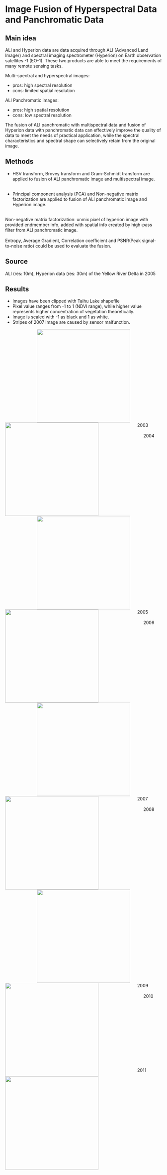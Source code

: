 # Image Fusion of Hyperspectral Data and Panchromatic Data 
## Main idea
ALI and Hyperion data are data acquired through ALI (Advanced Land Imager) and spectral imaging spectrometer (Hyperion) on Earth observation satellites -1 (EO-1). These two products are able to meet the requirements of many remote sensing tasks.

Multi-spectral and hyperspectral images:
* pros: high spectral resolution
* cons: limited spatial resolution

ALI Panchromatic images:
* pros: high spatial resolution
* cons: low spectral resolution

The fusion of ALI panchromatic with multispectral data and fusion of Hyperion data with panchromatic data can effectively improve the quality of data to meet the needs of practical application, while the spectral characteristics and spectral shape can selectively retain from the original image. 

## Methods
* HSV transform, Brovey transform and Gram-Schmidt transform are applied to fusion of ALI panchromatic image and multispectral image.<br><br>

* Principal component analysis (PCA) and Non-negative matrix factorization are applied to fusion of ALI panchromatic image and Hyperion image. <br><br>

Non-negative matrix factorization: unmix pixel of hyperion image with provided endmember info, added with spatial info created by high-pass filter from ALI panchromatic image.
<br><br>
Entropy, Average Gradient, Correlation coefficient and PSNR(Peak signal-to-noise ratio) could be used to evaluate the fusion.

## Source
ALI (res: 10m), Hyperion data (res: 30m) of the Yellow River Delta in 2005

## Results
* Images have been clipped with Taihu Lake shapefile
* Pixel value ranges from -1 to 1 (NDVI range), while higher value represents higher concentration of vegetation theoretically.
* Image is scaled with -1 as black and 1 as white.
* Stripes of 2007 image are caused by sensor malfunction.
<div align=center><img width="300" height="300" src="https://github.com/acephaly/PNG-Files/blob/master/2004.png?raw=true"><img align="left" width="300" height="300" src="https://github.com/acephaly/PNG-Files/blob/master/2003.png?raw=true" style="float: left"></div>
&nbsp;&nbsp; &nbsp;&nbsp;&nbsp; &nbsp;&nbsp; &nbsp;&nbsp; &nbsp; &nbsp; &nbsp;  &nbsp; &nbsp;&nbsp; &nbsp;&nbsp; &nbsp;&nbsp; &nbsp;2003 &nbsp; &nbsp;  &nbsp; &nbsp;&nbsp; &nbsp;&nbsp; &nbsp;&nbsp; &nbsp;  &nbsp; &nbsp;  &nbsp; &nbsp;&nbsp; &nbsp;&nbsp; &nbsp;&nbsp; &nbsp; &nbsp; &nbsp;  &nbsp; &nbsp;&nbsp; &nbsp;&nbsp; &nbsp;&nbsp; &nbsp; &nbsp; &nbsp;  &nbsp; &nbsp; &nbsp;&nbsp; &nbsp;&nbsp; &nbsp;&nbsp; &nbsp; &nbsp; &nbsp;  &nbsp; &nbsp;&nbsp; &nbsp;&nbsp;  &nbsp; &nbsp;&nbsp; &nbsp;&nbsp; &nbsp;&nbsp; &nbsp;  2004
<br> <br>
<div align=center><img width="300" height="300" src="https://github.com/acephaly/PNG-Files/blob/master/2006.png?raw=true"><img align="left" width="300" height="300" src="https://github.com/acephaly/PNG-Files/blob/master/2005.png?raw=true" style="float: left"></div>
&nbsp;&nbsp; &nbsp;&nbsp;&nbsp; &nbsp;&nbsp; &nbsp;&nbsp; &nbsp; &nbsp; &nbsp;  &nbsp; &nbsp;&nbsp; &nbsp;&nbsp; &nbsp;&nbsp; &nbsp;2005 &nbsp; &nbsp;  &nbsp; &nbsp;&nbsp; &nbsp;&nbsp; &nbsp;&nbsp; &nbsp;  &nbsp; &nbsp;  &nbsp; &nbsp;&nbsp; &nbsp;&nbsp; &nbsp;&nbsp; &nbsp; &nbsp; &nbsp;  &nbsp; &nbsp;&nbsp; &nbsp;&nbsp; &nbsp;&nbsp; &nbsp; &nbsp; &nbsp;  &nbsp; &nbsp; &nbsp;&nbsp; &nbsp;&nbsp; &nbsp;&nbsp; &nbsp; &nbsp; &nbsp;  &nbsp; &nbsp;&nbsp; &nbsp;&nbsp;  &nbsp; &nbsp;&nbsp; &nbsp;&nbsp; &nbsp;&nbsp; &nbsp;  2006
<br> <br>
<div align=center><img width="300" height="300" src="https://github.com/acephaly/PNG-Files/blob/master/2008.png?raw=true"><img align="left" width="300" height="300" src="https://github.com/acephaly/PNG-Files/blob/master/2007.png?raw=true" style="float: left"></div>
&nbsp;&nbsp; &nbsp;&nbsp;&nbsp; &nbsp;&nbsp; &nbsp;&nbsp; &nbsp; &nbsp; &nbsp;  &nbsp; &nbsp;&nbsp; &nbsp;&nbsp; &nbsp;&nbsp; &nbsp;2007 &nbsp; &nbsp;  &nbsp; &nbsp;&nbsp; &nbsp;&nbsp; &nbsp;&nbsp; &nbsp;  &nbsp; &nbsp;  &nbsp; &nbsp;&nbsp; &nbsp;&nbsp; &nbsp;&nbsp; &nbsp; &nbsp; &nbsp;  &nbsp; &nbsp;&nbsp; &nbsp;&nbsp; &nbsp;&nbsp; &nbsp; &nbsp; &nbsp;  &nbsp; &nbsp; &nbsp;&nbsp; &nbsp;&nbsp; &nbsp;&nbsp; &nbsp; &nbsp; &nbsp;  &nbsp; &nbsp;&nbsp; &nbsp;&nbsp;  &nbsp; &nbsp;&nbsp; &nbsp;&nbsp; &nbsp;&nbsp; &nbsp;  2008
<br> <br>
<div align=center><img width="300" height="300" src="https://github.com/acephaly/PNG-Files/blob/master/2010.png?raw=true"><img align="left" width="300" height="300" src="https://github.com/acephaly/PNG-Files/blob/master/2009.png?raw=true" style="float: left"></div>
&nbsp;&nbsp; &nbsp;&nbsp;&nbsp; &nbsp;&nbsp; &nbsp;&nbsp; &nbsp; &nbsp; &nbsp;  &nbsp; &nbsp;&nbsp; &nbsp;&nbsp; &nbsp;&nbsp; &nbsp;2009 &nbsp; &nbsp;  &nbsp; &nbsp;&nbsp; &nbsp;&nbsp; &nbsp;&nbsp; &nbsp;  &nbsp; &nbsp;  &nbsp; &nbsp;&nbsp; &nbsp;&nbsp; &nbsp;&nbsp; &nbsp; &nbsp; &nbsp;  &nbsp; &nbsp;&nbsp; &nbsp;&nbsp; &nbsp;&nbsp; &nbsp; &nbsp; &nbsp;  &nbsp; &nbsp; &nbsp;&nbsp; &nbsp;&nbsp; &nbsp;&nbsp; &nbsp; &nbsp; &nbsp;  &nbsp; &nbsp;&nbsp; &nbsp;&nbsp;  &nbsp; &nbsp;&nbsp; &nbsp;&nbsp; &nbsp;&nbsp; &nbsp;  2010
<br> <br>
<img align="left" width="300" height="300" src="https://github.com/acephaly/PNG-Files/blob/master/2011.png?raw=true" style="float: left">
<br><br><br><br><br><br><br><br><br><br><br><br>
&nbsp;&nbsp; &nbsp;&nbsp;&nbsp; &nbsp;&nbsp; &nbsp;&nbsp; &nbsp; &nbsp; &nbsp;  &nbsp; &nbsp;&nbsp; &nbsp;&nbsp; &nbsp;&nbsp; &nbsp;2011 &nbsp; &nbsp;  &nbsp; &nbsp;&nbsp; &nbsp;&nbsp; &nbsp;&nbsp; &nbsp;  &nbsp; &nbsp;  &nbsp; &nbsp;&nbsp; &nbsp;&nbsp; &nbsp;&nbsp; &nbsp; &nbsp; &nbsp;  &nbsp; &nbsp;&nbsp; &nbsp;&nbsp; &nbsp;&nbsp; &nbsp; &nbsp; &nbsp;  &nbsp; &nbsp; &nbsp;&nbsp; &nbsp;&nbsp; &nbsp;&nbsp; &nbsp; &nbsp; &nbsp;  &nbsp; &nbsp;&nbsp; &nbsp;&nbsp;  &nbsp; &nbsp;&nbsp; &nbsp;&nbsp; &nbsp;&nbsp;
<br> <br>
